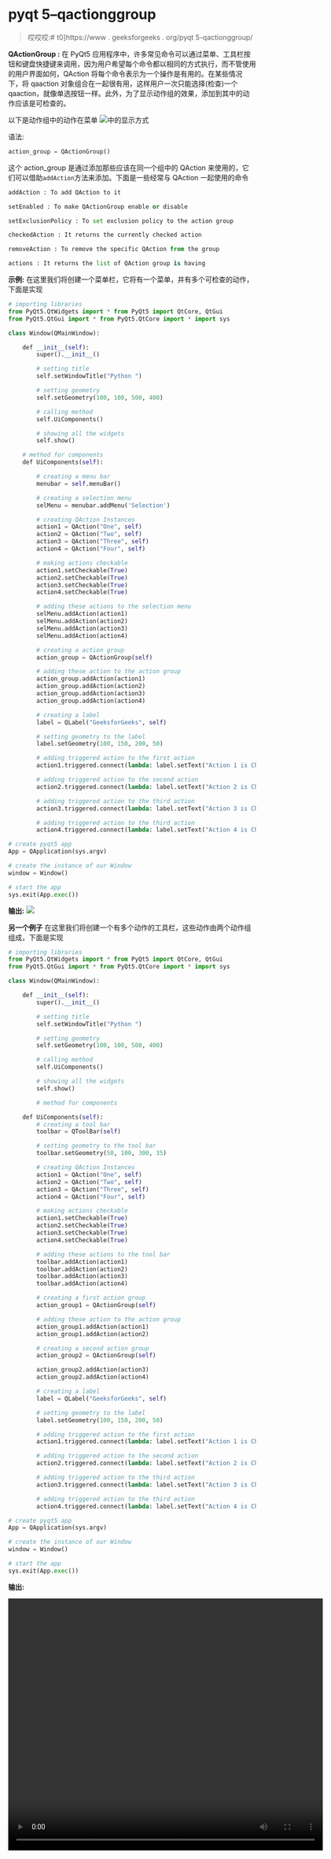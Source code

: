 # pyqt 5–qactionggroup

> 哎哎哎:# t0]https://www . geeksforgeeks . org/pyqt 5-qactionggroup/

**QActionGroup :** 在 PyQt5 应用程序中，许多常见命令可以通过菜单、工具栏按钮和键盘快捷键来调用，因为用户希望每个命令都以相同的方式执行，而不管使用的用户界面如何，QAction 将每个命令表示为一个操作是有用的。在某些情况下，将 qaaction 对象组合在一起很有用，这样用户一次只能选择(检查)一个 qaaction，就像单选按钮一样。此外，为了显示动作组的效果，添加到其中的动作应该是可检查的。

以下是动作组中的动作在菜单
![](img/a8e4cd6b6190231aa74c6340facdb09d.png)中的显示方式

语法:

```py
action_group = QActionGroup()

```

这个 action_group 是通过添加那些应该在同一个组中的 QAction 来使用的，它们可以借助`addAction`方法来添加。下面是一些经常与 QAction 一起使用的命令

```py
addAction : To add QAction to it

setEnabled : To make QActionGroup enable or disable

setExclusionPolicy : To set exclusion policy to the action group

checkedAction : It returns the currently checked action

removeAction : To remove the specific QAction from the group

actions : It returns the list of QAction group is having

```

**示例:**
在这里我们将创建一个菜单栏，它将有一个菜单，并有多个可检查的动作，下面是实现

```py
# importing libraries
from PyQt5.QtWidgets import * from PyQt5 import QtCore, QtGui
from PyQt5.QtGui import * from PyQt5.QtCore import * import sys

class Window(QMainWindow):

    def __init__(self):
        super().__init__()

        # setting title
        self.setWindowTitle("Python ")

        # setting geometry
        self.setGeometry(100, 100, 500, 400)

        # calling method
        self.UiComponents()

        # showing all the widgets
        self.show()

    # method for components
    def UiComponents(self):

        # creating a menu bar
        menubar = self.menuBar()

        # creating a selection menu
        selMenu = menubar.addMenu('Selection')

        # creating QAction Instances
        action1 = QAction("One", self)
        action2 = QAction("Two", self)
        action3 = QAction("Three", self)
        action4 = QAction("Four", self)

        # making actions checkable
        action1.setCheckable(True)
        action2.setCheckable(True)
        action3.setCheckable(True)
        action4.setCheckable(True)

        # adding these actions to the selection menu
        selMenu.addAction(action1)
        selMenu.addAction(action2)
        selMenu.addAction(action3)
        selMenu.addAction(action4)

        # creating a action group
        action_group = QActionGroup(self)

        # adding these action to the action group
        action_group.addAction(action1)
        action_group.addAction(action2)
        action_group.addAction(action3)
        action_group.addAction(action4)

        # creating a label
        label = QLabel("GeeksforGeeks", self)

        # setting geometry to the label
        label.setGeometry(100, 150, 200, 50)

        # adding triggered action to the first action
        action1.triggered.connect(lambda: label.setText("Action 1 is Checked"))

        # adding triggered action to the second action
        action2.triggered.connect(lambda: label.setText("Action 2 is Checked"))

        # adding triggered action to the third action
        action3.triggered.connect(lambda: label.setText("Action 3 is Checked"))

        # adding triggered action to the third action
        action4.triggered.connect(lambda: label.setText("Action 4 is Checked"))

# create pyqt5 app
App = QApplication(sys.argv)

# create the instance of our Window
window = Window()

# start the app
sys.exit(App.exec())
```

**输出:**
![](img/ea5e0d12a718942781bd01fa5a32bb82.png)

**另一个例子**
在这里我们将创建一个有多个动作的工具栏，这些动作由两个动作组组成，下面是实现

```py
# importing libraries
from PyQt5.QtWidgets import * from PyQt5 import QtCore, QtGui
from PyQt5.QtGui import * from PyQt5.QtCore import * import sys

class Window(QMainWindow):

    def __init__(self):
        super().__init__()

        # setting title 
        self.setWindowTitle("Python ")

        # setting geometry 
        self.setGeometry(100, 100, 500, 400)

        # calling method 
        self.UiComponents()

        # showing all the widgets 
        self.show()

        # method for components

    def UiComponents(self):
        # creating a tool bar
        toolbar = QToolBar(self)

        # setting geometry to the tool bar
        toolbar.setGeometry(50, 100, 300, 35)

        # creating QAction Instances
        action1 = QAction("One", self)
        action2 = QAction("Two", self)
        action3 = QAction("Three", self)
        action4 = QAction("Four", self)

        # making actions checkable
        action1.setCheckable(True)
        action2.setCheckable(True)
        action3.setCheckable(True)
        action4.setCheckable(True)

        # adding these actions to the tool bar
        toolbar.addAction(action1)
        toolbar.addAction(action2)
        toolbar.addAction(action3)
        toolbar.addAction(action4)

        # creating a first action group
        action_group1 = QActionGroup(self)

        # adding these action to the action group
        action_group1.addAction(action1)
        action_group1.addAction(action2)

        # creating a second action group
        action_group2 = QActionGroup(self)

        action_group2.addAction(action3)
        action_group2.addAction(action4)

        # creating a label
        label = QLabel("GeeksforGeeks", self)

        # setting geometry to the label
        label.setGeometry(100, 150, 200, 50)

        # adding triggered action to the first action
        action1.triggered.connect(lambda: label.setText("Action 1 is Checked"))

        # adding triggered action to the second action
        action2.triggered.connect(lambda: label.setText("Action 2 is Checked"))

        # adding triggered action to the third action
        action3.triggered.connect(lambda: label.setText("Action 3 is Checked"))

        # adding triggered action to the third action
        action4.triggered.connect(lambda: label.setText("Action 4 is Checked"))

# create pyqt5 app
App = QApplication(sys.argv)

# create the instance of our Window 
window = Window()

# start the app 
sys.exit(App.exec()) 
```

**输出:**

<video class="wp-video-shortcode" id="video-474082-1" width="640" height="512" preload="metadata" controls=""><source type="video/mp4" src="https://media.geeksforgeeks.org/wp-content/uploads/20200823233252/Python-2020-08-23-23-32-10.mp4?_=1">[https://media.geeksforgeeks.org/wp-content/uploads/20200823233252/Python-2020-08-23-23-32-10.mp4](https://media.geeksforgeeks.org/wp-content/uploads/20200823233252/Python-2020-08-23-23-32-10.mp4)</video>